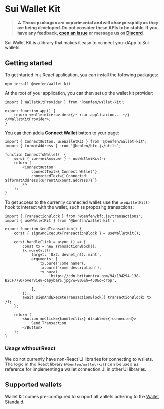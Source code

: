 # Sui Wallet Kit

> **⚠️ These packages are experimental and will change rapidly as they are being developed. Do not
> consider these APIs to be stable. If you have any feedback,
> [open an issue](https://github.com/MystenLabs/sui/issues/new/choose) or message us on
> [Discord](https://discord.gg/Sui).**

Sui Wallet Kit is a library that makes it easy to connect your dApp to Sui wallets.

## Getting started

To get started in a React application, you can install the following packages:

```bash
npm install @benfen/wallet-kit
```

At the root of your application, you can then set up the wallet kit provider:

```tsx
import { WalletKitProvider } from '@benfen/wallet-kit';

export function App() {
	return <WalletKitProvider>{/* Your application... */}</WalletKitProvider>;
}
```

You can then add a **Connect Wallet** button to your page:

```tsx
import { ConnectButton, useWalletKit } from '@benfen/wallet-kit';
import { formatAddress } from '@benfen/bfc.js/utils';

function ConnectToWallet() {
	const { currentAccount } = useWalletKit();
	return (
		<ConnectButton
			connectText={'Connect Wallet'}
			connectedText={`Connected: ${formatAddress(currentAccount.address)}`}
		/>
	);
}
```

To get access to the currently connected wallet, use the `useWalletKit()` hook to interact with the
wallet, such as proposing transactions:

```tsx
import { TransactionBlock } from '@benfen/bfc.js/transactions';
import { useWalletKit } from '@benfen/wallet-kit';

export function SendTransaction() {
	const { signAndExecuteTransactionBlock } = useWalletKit();

	const handleClick = async () => {
		const tx = new TransactionBlock();
		tx.moveCall({
			target: '0x2::devnet_nft::mint',
			arguments: [
				tx.pure('some name'),
				tx.pure('some description'),
				tx.pure(
					'https://cdn.britannica.com/94/194294-138-B2CF7780/overview-capybara.jpg?w=800&h=450&c=crop',
				),
			],
		});
		await signAndExecuteTransactionBlock({ transactionBlock: tx });
	};

	return (
		<Button onClick={handleClick} disabled={!connected}>
			Send Transaction
		</Button>
	);
}
```

### Usage without React

We do not currently have non-React UI libraries for connecting to wallets. The logic in the React
library (`@benfen/wallet-kit`) can be used as reference for implementing a wallet connection UI in
other UI libraries.

## Supported wallets

Wallet Kit comes pre-configured to support all wallets adhering to the
[Wallet Standard](https://github.com/wallet-standard/wallet-standard/).
